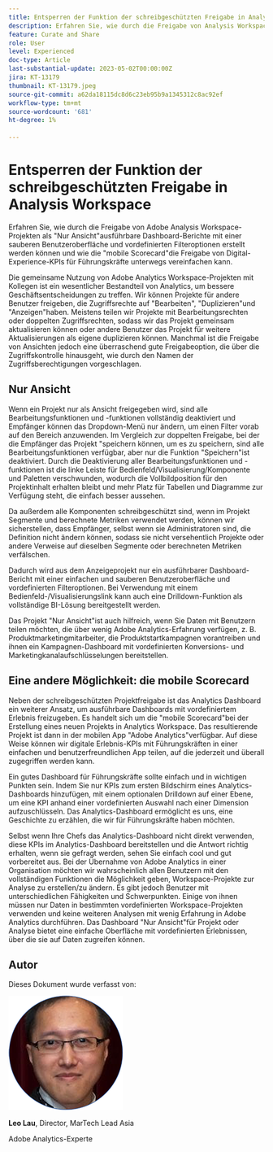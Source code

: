 ```yaml
---
title: Entsperren der Funktion der schreibgeschützten Freigabe in Analysis Workspace
description: Erfahren Sie, wie durch die Freigabe von Analysis Workspace-Projekten als "Nur Ansicht"ausführbare Dashboard-Berichte mit einer sauberen Benutzeroberfläche und vordefinierten Filteroptionen erstellt werden können und wie die "mobile Scorecard"die Freigabe von digitalen Erlebnis-KPIs für Führungskräfte unterwegs vereinfachen kann.
feature: Curate and Share
role: User
level: Experienced
doc-type: Article
last-substantial-update: 2023-05-02T00:00:00Z
jira: KT-13179
thumbnail: KT-13179.jpeg
source-git-commit: a62da18115dc8d6c23eb95b9a1345312c8ac92ef
workflow-type: tm+mt
source-wordcount: '681'
ht-degree: 1%

---
```



# Entsperren der Funktion der schreibgeschützten Freigabe in Analysis Workspace

Erfahren Sie, wie durch die Freigabe von Adobe Analysis Workspace-Projekten als &quot;Nur Ansicht&quot;ausführbare Dashboard-Berichte mit einer sauberen Benutzeroberfläche und vordefinierten Filteroptionen erstellt werden können und wie die &quot;mobile Scorecard&quot;die Freigabe von Digital-Experience-KPIs für Führungskräfte unterwegs vereinfachen kann.

Die gemeinsame Nutzung von Adobe Analytics Workspace-Projekten mit Kollegen ist ein wesentlicher Bestandteil von Analytics, um bessere Geschäftsentscheidungen zu treffen. Wir können Projekte für andere Benutzer freigeben, die Zugriffsrechte auf &quot;Bearbeiten&quot;, &quot;Duplizieren&quot;und &quot;Anzeigen&quot;haben. Meistens teilen wir Projekte mit Bearbeitungsrechten oder doppelten Zugriffsrechten, sodass wir das Projekt gemeinsam aktualisieren können oder andere Benutzer das Projekt für weitere Aktualisierungen als eigene duplizieren können. Manchmal ist die Freigabe von Ansichten jedoch eine überraschend gute Freigabeoption, die über die Zugriffskontrolle hinausgeht, wie durch den Namen der Zugriffsberechtigungen vorgeschlagen.

## Nur Ansicht

Wenn ein Projekt nur als Ansicht freigegeben wird, sind alle Bearbeitungsfunktionen und -funktionen vollständig deaktiviert und Empfänger können das Dropdown-Menü nur ändern, um einen Filter vorab auf den Bereich anzuwenden. Im Vergleich zur doppelten Freigabe, bei der die Empfänger das Projekt &quot;speichern können, um es zu speichern, sind alle Bearbeitungsfunktionen verfügbar, aber nur die Funktion &quot;Speichern&quot;ist deaktiviert. Durch die Deaktivierung aller Bearbeitungsfunktionen und -funktionen ist die linke Leiste für Bedienfeld/Visualisierung/Komponente und Paletten verschwunden, wodurch die Vollbildposition für den Projektinhalt erhalten bleibt und mehr Platz für Tabellen und Diagramme zur Verfügung steht, die einfach besser aussehen.

Da außerdem alle Komponenten schreibgeschützt sind, wenn im Projekt Segmente und berechnete Metriken verwendet werden, können wir sicherstellen, dass Empfänger, selbst wenn sie Administratoren sind, die Definition nicht ändern können, sodass sie nicht versehentlich Projekte oder andere Verweise auf dieselben Segmente oder berechneten Metriken verfälschen.

Dadurch wird aus dem Anzeigeprojekt nur ein ausführbarer Dashboard-Bericht mit einer einfachen und sauberen Benutzeroberfläche und vordefinierten Filteroptionen. Bei Verwendung mit einem Bedienfeld-/Visualisierungslink kann auch eine Drilldown-Funktion als vollständige BI-Lösung bereitgestellt werden.

Das Projekt &quot;Nur Ansicht&quot;ist auch hilfreich, wenn Sie Daten mit Benutzern teilen möchten, die über wenig Adobe Analytics-Erfahrung verfügen, z. B. Produktmarketingmitarbeiter, die Produktstartkampagnen vorantreiben und ihnen ein Kampagnen-Dashboard mit vordefinierten Konversions- und Marketingkanalaufschlüsselungen bereitstellen.

## Eine andere Möglichkeit: die mobile Scorecard

Neben der schreibgeschützten Projektfreigabe ist das Analytics Dashboard ein weiterer Ansatz, um ausführbare Dashboards mit vordefiniertem Erlebnis freizugeben. Es handelt sich um die &quot;mobile Scorecard&quot;bei der Erstellung eines neuen Projekts in Analytics Workspace. Das resultierende Projekt ist dann in der mobilen App &quot;Adobe Analytics&quot;verfügbar. Auf diese Weise können wir digitale Erlebnis-KPIs mit Führungskräften in einer einfachen und benutzerfreundlichen App teilen, auf die jederzeit und überall zugegriffen werden kann.

Ein gutes Dashboard für Führungskräfte sollte einfach und in wichtigen Punkten sein. Indem Sie nur KPIs zum ersten Bildschirm eines Analytics-Dashboards hinzufügen, mit einem optionalen Drilldown auf einer Ebene, um eine KPI anhand einer vordefinierten Auswahl nach einer Dimension aufzuschlüsseln. Das Analytics-Dashboard ermöglicht es uns, eine Geschichte zu erzählen, die wir für Führungskräfte haben möchten.

Selbst wenn Ihre Chefs das Analytics-Dashboard nicht direkt verwenden, diese KPIs im Analytics-Dashboard bereitstellen und die Antwort richtig erhalten, wenn sie gefragt werden, sehen Sie einfach cool und gut vorbereitet aus.
Bei der Übernahme von Adobe Analytics in einer Organisation möchten wir wahrscheinlich allen Benutzern mit den vollständigen Funktionen die Möglichkeit geben, Workspace-Projekte zur Analyse zu erstellen/zu ändern. Es gibt jedoch Benutzer mit unterschiedlichen Fähigkeiten und Schwerpunkten. Einige von ihnen müssen nur Daten in bestimmten vordefinierten Workspace-Projekten verwenden und keine weiteren Analysen mit wenig Erfahrung in Adobe Analytics durchführen. Das Dashboard &quot;Nur Ansicht&quot;für Projekt oder Analyse bietet eine einfache Oberfläche mit vordefinierten Erlebnissen, über die sie auf Daten zugreifen können.

## Autor

Dieses Dokument wurde verfasst von:

![Leo Lau](assets/leo_headshot.png)

**Leo Lau**, Director, MarTech Lead Asia

Adobe Analytics-Experte
